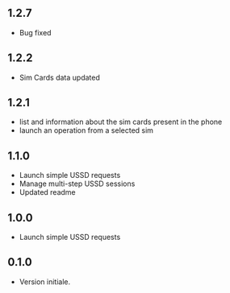 ## 1.2.7

* Bug fixed

## 1.2.2

* Sim Cards data updated

## 1.2.1

* list and information about the sim cards present in the phone
* launch an operation from a selected sim

## 1.1.0

* Launch simple USSD requests
* Manage multi-step USSD sessions
* Updated readme

## 1.0.0

* Launch simple USSD requests

## 0.1.0

* Version initiale.